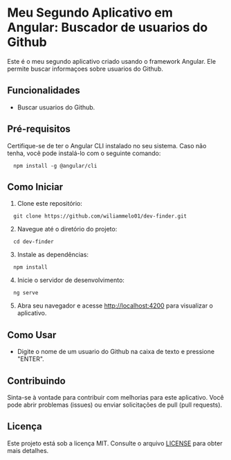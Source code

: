 # Meu Segundo Aplicativo em Angular: Buscador de usuarios do Github

Este é o meu segundo aplicativo criado usando o framework Angular. Ele permite buscar informaçoes sobre usuarios do Github.

## Funcionalidades

- Buscar usuarios do Github.

## Pré-requisitos

Certifique-se de ter o Angular CLI instalado no seu sistema. Caso não tenha, você pode instalá-lo com o seguinte comando:

```
  npm install -g @angular/cli
```

## Como Iniciar

1. Clone este repositório:
```
  git clone https://github.com/wiliammelo01/dev-finder.git
```

2. Navegue até o diretório do projeto:
```
  cd dev-finder
```
3. Instale as dependências:
```
  npm install
```

4. Inicie o servidor de desenvolvimento:
```
  ng serve
```


5. Abra seu navegador e acesse [http://localhost:4200](http://localhost:4200) para visualizar o aplicativo.

## Como Usar

- Digite o nome de um usuario do Github na caixa de texto e pressione "ENTER".

## Contribuindo

Sinta-se à vontade para contribuir com melhorias para este aplicativo. Você pode abrir problemas (issues) ou enviar solicitações de pull (pull requests).

## Licença

Este projeto está sob a licença MIT. Consulte o arquivo [LICENSE](LICENSE) para obter mais detalhes.


